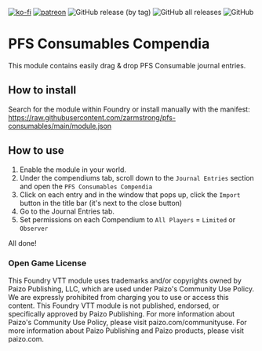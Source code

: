 [![ko-fi](https://img.shields.io/badge/-buy%20me%20a%20coffee-%23FF5E5B?style=plastic)](https://ko-fi.com/slate) [![patreon](https://img.shields.io/badge/-support%20me%20on%20patreon-%235C5C5C?style=plastic)](https://patreon.com/slatesfoundrystuff) ![GitHub release (by tag)](https://img.shields.io/github/downloads/zarmstrong/pfs-consumables/PFSConsumables-1.1.2/total?style=plastic) ![GitHub all releases](https://img.shields.io/github/downloads/zarmstrong/pfs-consumables/total?style=plastic) ![GitHub](https://img.shields.io/github/license/zarmstrong/pfs-consumables?style=plastic)

# PFS Consumables Compendia
This module contains easily drag &amp; drop PFS Consumable journal entries.


## How to install

Search for the module within Foundry or install manually with the manifest: https://raw.githubusercontent.com/zarmstrong/pfs-consumables/main/module.json

## How to use

 1. Enable the module in your world.
 2. Under the compendiums tab, scroll down to the `Journal Entries` section and open the `PFS Consumables Compendia`
 3. Click on each entry and in the window that pops up, click the `Import` button in the title bar (it's next to the close button)
 4. Go to the Journal Entries tab.
 5. Set permissions on each Compendium to `All Players` = `Limited` or `Observer`

 All done!

 ### Open Game License

 This Foundry VTT module uses trademarks and/or copyrights owned by Paizo Publishing, LLC, which are used under Paizo's Community Use Policy. We are expressly prohibited from charging you to use or access this content. This Foundry VTT module is not published, endorsed, or specifically approved by Paizo Publishing. For more information about Paizo's Community Use Policy, please visit paizo.com/communityuse. For more information about Paizo Publishing and Paizo products, please visit paizo.com.